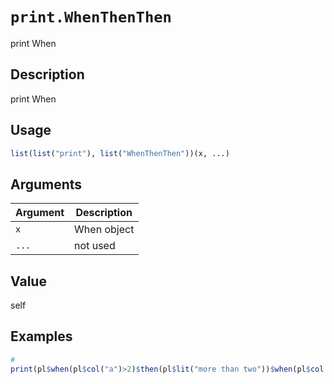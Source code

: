 # `print.WhenThenThen`

print When


## Description

print When


## Usage

```r
list(list("print"), list("WhenThenThen"))(x, ...)
```


## Arguments

Argument      |Description
------------- |----------------
`x`     |     When object
`...`     |     not used


## Value

self


## Examples

```r
#
print(pl$when(pl$col("a")>2)$then(pl$lit("more than two"))$when(pl$col("b")<5))
```


